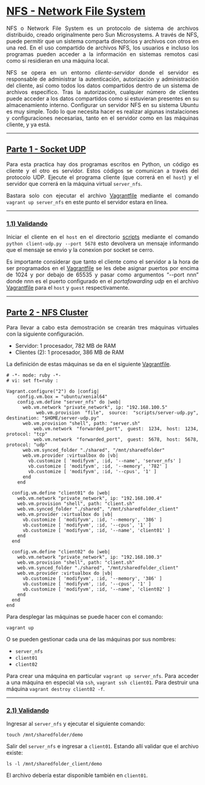 <div align="justify">
<u><h1>NFS - Network File System </u></h1>

NFS o Network File System es un protocolo de sistema de archivos distribuido, creado originalmente pero Sun Microsystems. A través de NFS, puede permitir que un sistema comparta directorios y archivos con otros en una red. En el uso compartido de archivos NFS, los usuarios e incluso los programas pueden acceder a la información en sistemas remotos casi como si residieran en una máquina local.

NFS se opera en un entorno *cliente-servidor* donde el servidor es responsable de administrar la autenticación, autorización y administración del cliente, así como todos los datos compartidos dentro de un sistema de archivos específico. Tras la autorización, cualquier número de clientes puede acceder a los datos compartidos como si estuvieran presentes en su almacenamiento interno. Configurar un servidor NFS en su sistema Ubuntu es muy simple. Todo lo que necesita hacer es realizar algunas instalaciones y configuraciones necesarias, tanto en el servidor como en las máquinas cliente, y ya está.

---
<u><h2> Parte 1 - Socket UDP</u></h2>

Para esta practica hay dos programas escritos en Python, un código es cliente y el otro es servidor. Estos códigos se comunican a través del protocolo UDP. Ejecute el programa cliente (que correrá en el `host`) y el servidor que correrá en la máquina virtual `server_nfs`.

Bastara solo con ejecutar el archivo [Vagrantfile](./Vagrantfile) mediante el comando `vagrant up server_nfs` en este punto el servidor estara en linea.

---
<u><h3> 1.1) Validando</u></h3>

Iniciar el cliente en el `host` en el directorio [scripts](scripts/client-udp.py) mediante el comando `python client-udp.py --port 5678` esto devolvera un mensaje informando que el mensaje se envio y la conexion por socket se cerro.

Es importante considerar que tanto el cliente como el servidor a la hora de ser programados en el [Vagrantfile](./Vagrantfile) se les debe asignar puertos por encima de 1024 y por debajo de 65535 y pasar como argumentos “--port nnn” donde nnn es el puerto configurado en el *portafowarding udp* en el archivo [Vagrantfile](./Vagrantfile) para el `host` y `guest` respectivamente.

---
<u><h2> Parte 2 - NFS Cluster</u></h2>

Para llevar a cabo esta demostración se crearán tres máquinas virtuales con la siguiente configuración. 

* Servidor: 1 procesador, 782 MB de RAM
* Clientes (2): 1 procesador, 386 MB de RAM

La definición de estas máquinas se da en el siguiente [Vagrantfile](./Vagrantfile).

```
# -*- mode: ruby -*-
# vi: set ft=ruby :

Vagrant.configure("2") do |config|
    config.vm.box = "ubuntu/xenial64"
    config.vm.define "server_nfs" do |web|
      web.vm.network "private_network", ip: "192.168.100.5"
      web.vm.provision "file", source: "scripts/server-udp.py", destination: "$HOME/server-udp.py"
      web.vm.provision "shell", path: "server.sh"
      web.vm.network "forwarded_port", guest: 1234, host: 1234, protocol: "tcp"
      web.vm.network "forwarded_port", guest: 5678, host: 5678, protocol: "udp"
      web.vm.synced_folder "./shared", "/mnt/sharedfolder" 
      web.vm.provider :virtualbox do |vb|
        vb.customize [ 'modifyvm', :id, '--name', 'server_nfs' ]
        vb.customize [ 'modifyvm', :id, '--memory', '782' ]
        vb.customize [ 'modifyvm', :id, '--cpus', '1' ]
      end
    end

  config.vm.define "client01" do |web|
    web.vm.network "private_network", ip: "192.168.100.4"
    web.vm.provision "shell", path: "client.sh"
    web.vm.synced_folder "./shared", "/mnt/sharedfolder_client" 
    web.vm.provider :virtualbox do |vb|
      vb.customize [ 'modifyvm', :id, '--memory', '386' ]
      vb.customize [ 'modifyvm', :id, '--cpus', '1' ]
      vb.customize [ 'modifyvm', :id, '--name', 'client01' ]
    end
  end

  config.vm.define "client02" do |web|
    web.vm.network "private_network", ip: "192.168.100.3"
    web.vm.provision "shell", path: "client.sh"
    web.vm.synced_folder "./shared", "/mnt/sharedfolder_client" 
    web.vm.provider :virtualbox do |vb|
      vb.customize [ 'modifyvm', :id, '--memory', '386' ]
      vb.customize [ 'modifyvm', :id, '--cpus', '1' ]
      vb.customize [ 'modifyvm', :id, '--name', 'client02' ]
    end
  end
end 

```

Para desplegar las máquinas se puede hacer con el comando:

```
vagrant up
```

O se pueden gestionar cada una de las máquinas por sus nombres:

* `server_nfs`
* `client01`
* `client02`

Para crear una máquina en particular `vagrant up server_nfs`.
Para acceder a una máquina en especial via `ssh`, `vagrant ssh client01`.
Para destruir una máquina `vagrant destroy client02 -f`.

--- 
<u><h3> 2.1) Validando</u></h3>

Ingresar al `server_nfs` y ejecutar el siguiente comando:

```
touch /mnt/sharedfolder/demo
```
Salir del `server_nfs` e ingresar a `client01`. Estando allí validar que el archivo existe:

```
ls -l /mnt/sharedfolder_client/demo
```
El archivo debería estar disponible también en `client01`.

</div>
